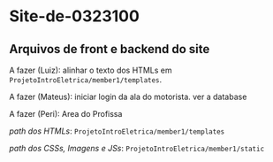 # Site-de-0323100
## Arquivos de front e backend do site

A fazer (Luiz): alinhar o texto dos HTMLs em ```ProjetoIntroEletrica/member1/templates```.

A fazer (Mateus): iniciar login da ala do motorista. ver a database

A fazer (Peri): Area do Profissa

*path dos HTMLs*:
```ProjetoIntroEletrica/member1/templates```

*path dos CSSs, Imagens e JSs*:
```ProjetoIntroEletrica/member1/static```
